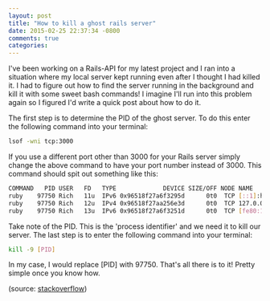 ```yaml
---
layout: post
title: "How to kill a ghost rails server"
date: 2015-02-25 22:37:34 -0800
comments: true
categories:
---
```

I've been working on a Rails-API for my latest project and I ran into a situation where my local server kept running even after I thought I had killed it. I had to figure out how to find the server running in the background and kill it with some sweet bash commands! I imagine I'll run into this problem again so I figured I'd write a quick post about how to do it.
<!-- more -->
The first step is to determine the PID of the ghost server. To do this enter the following command into your terminal:

```Bash
lsof -wni tcp:3000
```

If you use a different port other than 3000 for your Rails server simply change the above command to have your port number instead of 3000. This command should spit out something like this:

```Bash
COMMAND   PID USER   FD   TYPE             DEVICE SIZE/OFF NODE NAME
ruby    97750 Rich   11u  IPv6 0x96518f27a6f3295d      0t0  TCP [::1]:hbci (LISTEN)
ruby    97750 Rich   12u  IPv4 0x96518f27aa256e3d      0t0  TCP 127.0.0.1:hbci (LISTEN)
ruby    97750 Rich   13u  IPv6 0x96518f27a6f3251d      0t0  TCP [fe80:1::1]:hbci (LISTEN)
```

Take note of the PID. This is the 'process identifier' and we need it to kill our server. The last step is to enter the following command into your terminal:

```Bash
kill -9 [PID]
```

In my case, I would replace [PID] with 97750. That's all there is to it! Pretty simple once you know how.

(source: [stackoverflow](http://stackoverflow.com/questions/15088163/cant-stop-rails-server))